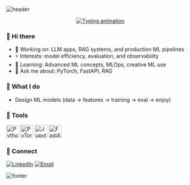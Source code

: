 <!-- Top banner (SVG safe: no raw & in values) -->
![header](https://capsule-render.vercel.app/api?type=waving&height=240&text=Yatharth%20Nehra&fontAlign=50&fontAlignY=35&color=0:0ea5e9,100:6366f1&fontColor=ffffff&desc=Machine%20Learning%20Engineer%20%7C%20MLOps%20%7C%20LLMs%20%2B%20GenAI&descAlign=50&descAlignY=58)

<p align="center">
  <a href="https://readme-typing-svg.demolab.com?font=Fira+Code&size=22&pause=1200&color=22D3EE&center=true&vCenter=true&width=900&lines=I+train+and+deploy+ML+models+end-to-end;LLMs%2C+RAG%2C+and+Agents+in+production;MLOps:+tracking%2C+CI%2FCD%2C+monitoring">
    <img src="https://readme-typing-svg.demolab.com?font=Fira+Code&size=22&pause=1200&color=22D3EE&center=true&vCenter=true&width=900&lines=I+train+and+deploy+ML+models+end-to-end;LLMs%2C+RAG%2C+and+Agents+in+production;MLOps:+tracking%2C+CI%2FCD%2C+monitoring" alt="Typing animation" />
  </a>
</p>

### 👋 Hi there
- 🔭 Working on: LLM apps, RAG systems, and production ML pipelines
- ⚡ Interests: model efficiency, evaluation, and observability
- 🌱 Learning: Advanced ML concepts, MLOps, creative ML use 
- 💬 Ask me about: PyTorch, FastAPI, RAG

### 🚀 What I do
- Design ML models (data → features → training → eval → enjoy)

### 🧰 Tools
<p>
  <img src="https://cdn.jsdelivr.net/gh/devicons/devicon/icons/python/python-original.svg" height="34" alt="Python" />
  <img src="https://cdn.jsdelivr.net/gh/devicons/devicon/icons/pytorch/pytorch-original.svg" height="34" alt="PyTorch" />
  <img src="https://cdn.jsdelivr.net/gh/devicons/devicon/icons/jupyter/jupyter-original.svg" height="34" alt="Jupyter" />
  <img src="https://cdn.jsdelivr.net/gh/devicons/devicon/icons/fastapi/fastapi-original.svg" height="34" alt="FastAPI" />
</p>

### 🤝 Connect
<p>
  <a href="www.linkedin.com/in/yatharth-nehra"><img src="https://img.shields.io/badge/LinkedIn-0A66C2?style=for-the-badge&logo=linkedin&logoColor=white" alt="LinkedIn" /></a>
  <a href="mailto:yatharthnehra24@gmail.com"><img src="https://img.shields.io/badge/Email-ef4444?style=for-the-badge&logo=gmail&logoColor=white" alt="Email" /></a>
</p>

<!-- Footer banner -->
![footer](https://capsule-render.vercel.app/api?type=waving&section=footer&height=180&color=0:6366f1,100:0ea5e9)
